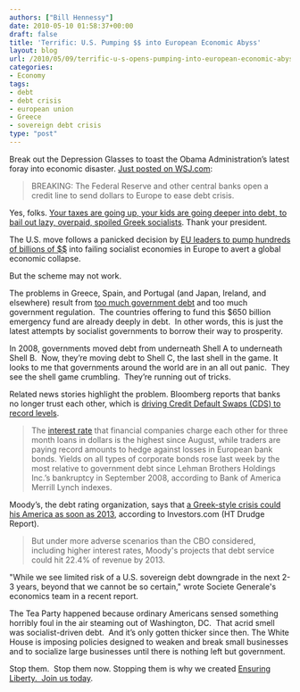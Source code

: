 ```yaml
---
authors: ["Bill Hennessy"]
date: 2010-05-10 01:58:37+00:00
draft: false
title: 'Terrific: U.S. Pumping $$ into European Economic Abyss'
layout: blog
url: /2010/05/09/terrific-u-s-opens-pumping-into-european-economic-abyss/
categories:
- Economy
tags:
- debt
- debt crisis
- european union
- Greece
- sovereign debt crisis
type: "post"
---
```


Break out the Depression Glasses to toast the Obama Administration’s latest foray into economic disaster. [Just posted on WSJ.com](https://online.wsj.com/article/SB10001424052748703674704575234371941567524.html?mod=WSJ_hps_LEFTTopStories):


> BREAKING: The Federal Reserve and other central banks open a credit line to send dollars to Europe to ease debt crisis.


Yes, folks. [Your taxes are going up, your kids are going deeper into debt, to bail out lazy, overpaid, spoiled Greek socialists](https://hotair.com/archives/2010/05/08/are-we-bailing-out-greece/). Thank your president.

The U.S. move follows a panicked decision by [EU leaders to pump hundreds of billions of $$](https://finance.yahoo.com/news/EU-ministers-agree-on-euro-apf-2290670390.html?x=0&sec=topStories&pos=main&asset=&ccode=) into failing socialist economies in Europe to avert a global economic collapse.

But the scheme may not work.

The problems in Greece, Spain, and Portugal (and Japan, Ireland, and elsewhere) result from [too much government debt](https://finance.yahoo.com/news/Remember-Debt-Crisis-Issue-cnbc-816085479.html;_ylt=AknhyhhAn982uuEDCUiKteS7YWsA;_ylu=X3oDMTFmY2xvZWgxBHBvcwMzBHNlYwNleHBlcnRPcGluaW9uRHluYW1pYwRzbGsDZGVidGNyaXNpc3Rh?x=0) and too much government regulation.  The countries offering to fund this $650 billion emergency fund are already deeply in debt.  In other words, this is just the latest attempts by socialist governments to borrow their way to prosperity.

In 2008, governments moved debt from underneath Shell A to underneath Shell B.  Now, they’re moving debt to Shell C, the last shell in the game. It looks to me that governments around the world are in an all out panic.  They see the shell game crumbling.  They’re running out of tricks.

Related news stories highlight the problem. Bloomberg reports that banks no longer trust each other, which is [driving Credit Default Swaps (CDS) to record levels](https://www.bloomberg.com/apps/news?pid=20601087&sid=aP2k8sq2WiRU).


> The [interest rate](https://www.bloomberg.com/apps/quote?ticker=US0003M%3AIND) that financial companies charge each other for three month loans in dollars is the highest since August, while traders are paying record amounts to hedge against losses in European bank bonds. Yields on all types of corporate bonds rose last week by the most relative to government debt since Lehman Brothers Holdings Inc.’s bankruptcy in September 2008, according to Bank of America Merrill Lynch indexes.


Moody’s, the debt rating organization, says that [a Greek-style crisis could his America as soon as 2013](https://www.investors.com/NewsAndAnalysis/Article.aspx?id=532490), according to Investors.com (HT Drudge Report).


> But under more adverse scenarios than the CBO considered, including higher interest rates, Moody's projects that debt service could hit 22.4% of revenue by 2013.

"While we see limited risk of a U.S. sovereign debt downgrade in the next 2-3 years, beyond that we cannot be so certain," wrote Societe Generale's economics team in a recent report.


The Tea Party happened because ordinary Americans sensed something horribly foul in the air steaming out of Washington, DC.  That acrid smell was socialist-driven debt.  And it’s only gotten thicker since then. The White House is imposing policies designed to weaken and break small businesses and to socialize large businesses until there is nothing left but government.

Stop them.  Stop them now. Stopping them is why we created [Ensuring Liberty.  Join us today](https://libertycaucus.net/).
